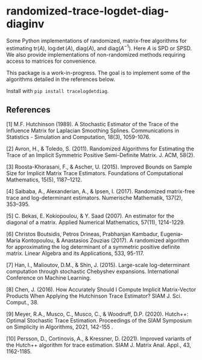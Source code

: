 # randomized-trace-logdet-diag-diaginv
Some Python implementations of randomized, matrix-free algorithms for estimating $\text{tr}(A)$, $\log \det(A)$, $\text{diag}(A)$, and $\text{diag}(A^{-1})$. Here $A$ is SPD or SPSD. We also provide implementations of non-randomized methods requiring access to matrices for convenience.

This package is a work-in-progress. The goal is to implement some of the algorithms detailed in the references below.

Install with ``pip install tracelogdetdiag``.

## References

<a id="1">[1]</a>  M.F. Hutchinson (1989). A Stochastic Estimator of the Trace of the Influence Matrix for Laplacian Smoothing Splines. Communications in Statistics - Simulation and Computation, 18(3), 1059-1076.

<a id="2">[2]</a> Avron, H., & Toledo, S. (2011). Randomized Algorithms for Estimating the Trace of an Implicit Symmetric Positive Semi-Definite Matrix. J. ACM, 58(2).

<a id="3">[3]</a> Roosta-Khorasani, F., & Ascher, U. (2015). Improved Bounds on Sample Size for Implicit Matrix Trace Estimators. Foundations of Computational Mathematics, 15(5), 1187–1212.

<a id="4">[4]</a> Saibaba, A., Alexanderian, A., & Ipsen, I. (2017). Randomized matrix-free trace and log-determinant estimators. Numerische Mathematik, 137(2), 353–395.

<a id="5">[5]</a> C. Bekas, E. Kokiopoulou, & Y. Saad (2007). An estimator for the diagonal of a matrix. Applied Numerical Mathematics, 57(11), 1214-1229.

<a id="6">[6]</a> Christos Boutsidis, Petros Drineas, Prabhanjan Kambadur, Eugenia-Maria Kontopoulou, & Anastasios Zouzias (2017). A randomized algorithm for approximating the log determinant of a symmetric positive definite matrix. Linear Algebra and its Applications, 533, 95-117.

<a id="7">[7]</a> Han, I., Malioutov, D.M., & Shin, J. (2015). Large-scale log-determinant computation through stochastic Chebyshev expansions. International Conference on Machine Learning.

<a id="8">[8]</a> Chen, J. (2016). How Accurately Should I Compute Implicit Matrix-Vector Products When Applying the Hutchinson Trace Estimator? SIAM J. Sci. Comput., 38.

<a id="9">[9]</a> Meyer, R.A., Musco, C., Musco, C., & Woodruff, D.P. (2020). Hutch++: Optimal Stochastic Trace Estimation. Proceedings of the SIAM Symposium on Simplicity in Algorithms, 2021, 142-155 .

<a id="10">[10]</a> Persson, D., Cortinovis, A., & Kressner, D. (2021). Improved variants of the Hutch++ algorithm for trace estimation. SIAM J. Matrix Anal. Appl., 43, 1162-1185.


